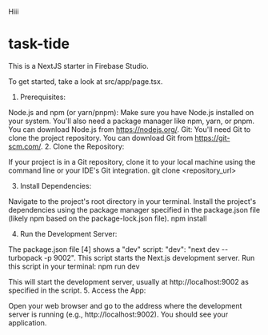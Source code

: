 Hiii
# task-tide 

This is a NextJS starter in Firebase Studio.

To get started, take a look at src/app/page.tsx.


1. Prerequisites:

Node.js and npm (or yarn/pnpm): Make sure you have Node.js installed on your system. You'll also need a package manager like npm, yarn, or pnpm. You can download Node.js from https://nodejs.org/.
Git: You'll need Git to clone the project repository. You can download Git from https://git-scm.com/.
2. Clone the Repository:

If your project is in a Git repository, clone it to your local machine using the command line or your IDE's Git integration.
git clone <repository_url>



3. Install Dependencies:

Navigate to the project's root directory in your terminal.
Install the project's dependencies using the package manager specified in the package.json file (likely npm based on the package-lock.json file).
npm install



4. Run the Development Server:

The package.json file [4] shows a "dev" script: "dev": "next dev --turbopack -p 9002". This script starts the Next.js development server.
Run this script in your terminal:
npm run dev



This will start the development server, usually at http://localhost:9002 as specified in the script.
5. Access the App:

Open your web browser and go to the address where the development server is running (e.g., http://localhost:9002). You should see your application.
